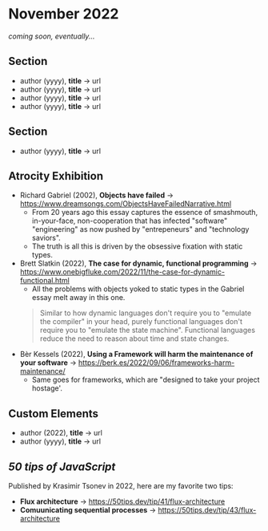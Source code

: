 # November 2022

*coming soon, eventually...*

## Section

+ author (yyyy), **title** &#8594; url
+ author (yyyy), **title** &#8594; url
+ author (yyyy), **title** &#8594; url
+ author (yyyy), **title** &#8594; url

## Section

+ author (yyyy), **title** &#8594; url

## Atrocity Exhibition

+ Richard Gabriel (2002), **Objects have failed** &#8594; https://www.dreamsongs.com/ObjectsHaveFailedNarrative.html
  - From 20 years ago this essay captures the essence of smashmouth, in-your-face, non-cooperation that has infected "software" "engineering" as now pushed by "entrepeneurs" and "technology saviors".
  - The truth is all this is driven by the obsessive fixation with static types.
+ Brett Slatkin (2022), **The case for dynamic, functional programming** &#8594; https://www.onebigfluke.com/2022/11/the-case-for-dynamic-functional.html
  - All the problems with objects yoked to static types in the Gabriel essay melt away in this one.
  > Similar to how dynamic languages don't require you to "emulate the compiler" in your head, purely functional languages don't require you to "emulate the state machine". Functional languages reduce the need to reason about time and state changes.
+ Bèr Kessels (2022), **Using a Framework will harm the maintenance of your software** &#8594; https://berk.es/2022/09/06/frameworks-harm-maintenance/
  - Same goes for frameworks, which are "designed to take your project hostage'.

## Custom Elements

+ author (2022), **title** &#8594; url
+ author (yyyy), **title** &#8594; url

## *50 tips of JavaScript*

Published by Krasimir Tsonev in 2022, here are my favorite two tips:

+ **Flux architecture** &#8594; https://50tips.dev/tip/41/flux-architecture
+ **Comuunicating sequential processes** &#8594; https://50tips.dev/tip/43/flux-architecture



